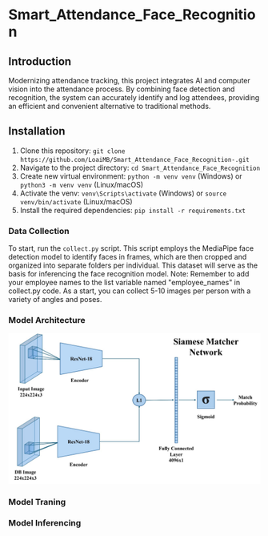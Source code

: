 # Smart_Attendance_Face_Recognition
## Introduction

Modernizing attendance tracking, this project integrates AI and computer vision into the attendance process. By combining face detection and recognition, the system can accurately identify and log attendees, providing an efficient and convenient alternative to traditional methods.

## Installation

1. Clone this repository: `git clone https://github.com/LoaiMB/Smart_Attendance_Face_Recognition-.git`
2. Navigate to the project directory: `cd Smart_Attendance_Face_Recognition`
3. Create new virtual environment: `python -m venv venv` (Windows) or `python3 -m venv venv` (Linux/macOS)
4. Activate the venv: `venv\Scripts\activate` (Windows) or `source venv/bin/activate` (Linux/macOS) 
5. Install the required dependencies: `pip install -r requirements.txt`

### Data Collection

To start, run the `collect.py` script. This script employs the MediaPipe face detection model to identify faces in frames, which are then cropped and organized into separate folders per individual. This dataset will serve as the basis for inferencing the face recognition model. Note: Remember to add your employee names to the list variable named "employee_names" in collect.py code. As a start, you can collect 5-10 images per person with a variety of angles and poses.

### Model Architecture 
<div align="center">
  <img src="model.jpg" alt="Model">
</div> 
<!-- Insert your project logo if available -->

### Model Traning 

### Model Inferencing 
